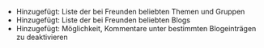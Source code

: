 - Hinzugefügt: Liste der bei Freunden beliebten Themen und Gruppen
- Hinzugefügt: Liste der bei Freunden beliebten Blogs
- Hinzugefügt: Möglichkeit, Kommentare unter bestimmten Blogeinträgen zu deaktivieren